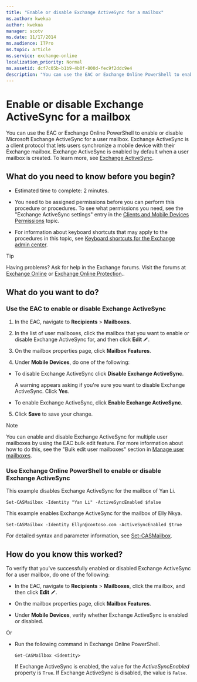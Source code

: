 ```yaml
---
title: "Enable or disable Exchange ActiveSync for a mailbox"
ms.author: kwekua
author: kwekua
manager: scotv
ms.date: 11/17/2014
ms.audience: ITPro
ms.topic: article
ms.service: exchange-online
localization_priority: Normal
ms.assetid: dcf7c05b-b1b9-4b0f-800d-fec9f2ddc9e4
description: "You can use the EAC or Exchange Online PowerShell to enable or disable Microsoft Exchange ActiveSync for a user mailbox. Exchange ActiveSync is a client protocol that lets users synchronize a mobile device with their Exchange mailbox. Exchange ActiveSync is enabled by default when a user mailbox is created. To learn more, see Exchange ActiveSync."
---
```


# Enable or disable Exchange ActiveSync for a mailbox

You can use the EAC or Exchange Online PowerShell to enable or disable Microsoft Exchange ActiveSync for a user mailbox. Exchange ActiveSync is a client protocol that lets users synchronize a mobile device with their Exchange mailbox. Exchange ActiveSync is enabled by default when a user mailbox is created. To learn more, see [Exchange ActiveSync](https://technet.microsoft.com/library/5fafaff3-eb37-4fdb-95f0-e56c45ea5884.aspx).
  
## What do you need to know before you begin?

- Estimated time to complete: 2 minutes.
    
- You need to be assigned permissions before you can perform this procedure or procedures. To see what permissions you need, see the "Exchange ActiveSync settings" entry in the [Clients and Mobile Devices Permissions](https://technet.microsoft.com/library/57eca42a-5a7f-4c65-89f0-7a84f2dbea19.aspx) topic. 
    
- For information about keyboard shortcuts that may apply to the procedures in this topic, see [Keyboard shortcuts for the Exchange admin center](../../accessibility/keyboard-shortcuts-in-admin-center.md).
    
> [!TIP]
> Having problems? Ask for help in the Exchange forums. Visit the forums at [Exchange Online](https://go.microsoft.com/fwlink/p/?linkId=267542) or [Exchange Online Protection](https://go.microsoft.com/fwlink/p/?linkId=285351).. 
  
## What do you want to do?

### Use the EAC to enable or disable Exchange ActiveSync

1. In the EAC, navigate to **Recipients** \> **Mailboxes**.
    
2. In the list of user mailboxes, click the mailbox that you want to enable or disable Exchange ActiveSync for, and then click **Edit** ![Edit icon](../../media/ITPro_EAC_EditIcon.gif).
    
3. On the mailbox properties page, click **Mailbox Features**.
    
4. Under **Mobile Devices**, do one of the following:
    
  - To disable Exchange ActiveSync click **Disable Exchange ActiveSync**.
    
    A warning appears asking if you're sure you want to disable Exchange ActiveSync. Click **Yes**.
    
  - To enable Exchange ActiveSync, click **Enable Exchange ActiveSync**.
    
5.  Click **Save** to save your change. 
    
> [!NOTE]
> You can enable and disable Exchange ActiveSync for multiple user mailboxes by using the EAC bulk edit feature. For more information about how to do this, see the "Bulk edit user mailboxes" section in [Manage user mailboxes](manage-user-mailboxes.md). 
  
### Use Exchange Online PowerShell to enable or disable Exchange ActiveSync

This example disables Exchange ActiveSync for the mailbox of Yan Li.
  
```
Set-CASMailbox -Identity "Yan Li" -ActiveSyncEnabled $false
```

This example enables Exchange ActiveSync for the mailbox of Elly Nkya.
  
```
Set-CASMailbox -Identity Ellyn@contoso.com -ActiveSyncEnabled $true
```

For detailed syntax and parameter information, see [Set-CASMailbox](https://technet.microsoft.com/library/ff7d4dc5-755e-4005-a0a3-631eed3f9b3b.aspx).
  
## How do you know this worked?

To verify that you've successfully enabled or disabled Exchange ActiveSync for a user mailbox, do one of the following:
  
- In the EAC, navigate to **Recipients** \> **Mailboxes**, click the mailbox, and then click **Edit** ![Edit icon](../../media/ITPro_EAC_EditIcon.gif).
    
- On the mailbox properties page, click **Mailbox Features**.
    
- Under **Mobile Devices**, verify whether Exchange ActiveSync is enabled or disabled.
    
Or
  
- Run the following command in Exchange Online PowerShell.
    
  ```
  Get-CASMailbox <identity>
  ```

    If Exchange ActiveSync is enabled, the value for the _ActiveSyncEnabled_ property is `True`. If Exchange ActiveSync is disabled, the value is `False`.
    

